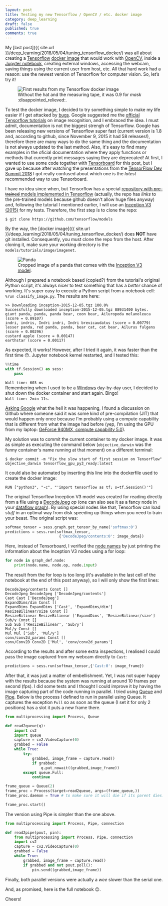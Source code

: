 ```yaml
---
layout: post
title: Testing my new Tensorflow / OpenCV / etc. docker image
category: deep_learning
draft: false
published: true
comments: true
---
```


My [last post]({{ site.url }}/deep_learning/2018/05/04/tuning_tensorflow_docker/) was all about creating a [Tensorflow](https://www.tensorflow.org/) [docker image](https://docs.docker.com/engine/reference/commandline/images/) that would work with [OpenCV](https://opencv.org/), inside a [Jupyter notebook](http://jupyter.org/), creating external windows, accessing the webcam, saving things using the current user from host, etc. All that hard work had a reason: use the newest version of Tensorflow for computer vision. So, let’s try it!  

<figure>
  <img src="{{ site.url }}/public/images/tensorflow_test.png?style=centerme" alt="First results from my Tensorflow docker image">
  <figcaption>Without the hat and the measuring tape, it was 0.9 for <i>mask</i> :disappointed_relieved:.</figcaption>
</figure>
<!--more-->

To test the docker image, I decided to try something simple to make my life easier if I get attacked by [bugs](http://villains.wikia.com/wiki/Cy-Bugs). Google suggested me the [official Tensorflow tutorials](https://www.tensorflow.org/tutorials/image_recognition) on image recognition, and I embraced the idea. I must admit, documentation is not the biggest strengh of Tensorflow. Google has been releasing new versions of Tensorflow super fast (current version is 1.8 and, according to github, since November 9, 2015 it had 58 releases!), therefore there are many ways to do the same thing and the documentation is not always updated to the last method. Also, it's easy to find many examples in the oficial documentation where they apply functions or methods that currently print messages saying they are deprecated! At first, I wanted to use some code together with [Tensorboard](https://www.youtube.com/watch?v=eBbEDRsCmv4) for this post, but I gave up because after watching the presentations from the [TensorFlow Dev Summit 2018](https://www.youtube.com/watch?v=RUougpQ6cMo&list=PLQY2H8rRoyvxjVx3zfw4vA4cvlKogyLNN) I got really confused about which one is the *latest* recommended way to use Tensorboard.

I have no idea since when, but Tensorflow has a special [repository with <s>pre-trained</s> models implemented in Tensorflow](https://github.com/tensorflow/models) (actually, the repo has *links* to the pre-trained models because github doesn't allow huge files anyway) and, following the tutorial I mentioned earlier, I will use an [Inception V3 (2015)](https://arxiv.org/abs/1512.00567) for my tests. Therefore, the first step is to clone the repo:

```
$ git clone https://github.com/tensorflow/models
```

By the way, the [docker image]({{ site.url }}/deep_learning/2018/05/04/tuning_tensorflow_docker/) does **NOT** have git installed. Consequently, you must clone the repo from the host. After cloning it, make sure your working directory is the `models/tutorials/image/imagenet`.

<figure>
  <img src="{{ site.url }}/public/images/cropped_panda.jpg?style=centerme" alt="Panda">
  <figcaption>Cropped image of a panda that comes with the <a href="http://download.tensorflow.org/models/image/imagenet/inception-2015-12-05.tgz">Inception V3 model</a>.</figcaption>
</figure>


Although I prepared a notebook based (copied?) from the tutorial's original Python script, it's always nicer to test something that has a *better* chance of working. It's super easy to execute a Python script from a notebook cell: `%run classify_image.py`. The results are here:
```
>> Downloading inception-2015-12-05.tgz 100.0%
Successfully downloaded inception-2015-12-05.tgz 88931400 bytes.
giant panda, panda, panda bear, coon bear, Ailuropoda melanoleuca (score = 0.89107)
indri, indris, Indri indri, Indri brevicaudatus (score = 0.00779)
lesser panda, red panda, panda, bear cat, cat bear, Ailurus fulgens (score = 0.00296)
custard apple (score = 0.00147)
earthstar (score = 0.00117)
```

As expected, it works! However, after I tried it again, it was faster than the first time :hushed:. Jupyter notebook kernel restarted, and I tested this:
```python
%%time
with tf.Session() as sess:
    pass
```

`Wall time: 603 ms`  
Remembering when I used to be a [Windows](https://en.wikipedia.org/wiki/Windows_7) day-by-day user, I decided to shut down the docker container and start again. Bingo!  
`Wall time: 2min 11s`.

[Asking Google](https://www.google.ca/search?q=tensorflow+cuda+slow+first+run) what the hell it was happening, I found a discussion on Github where someone said it was some kind of pre-compilation (JIT) that would happen only once because I'm probably using a compute capability that is different from what the image had before (yep, I’m using the GPU from my laptop: [GeForce 940MX, compute capability 5.0](https://en.wikipedia.org/wiki/CUDA#GPUs_supported)).

My solution was to commit the current container to my docker image. It was as simple as executing the command below (`objective_darwin` was the funny container's name running at that moment) on a different terminal:

```
$ docker commit -m "Fix the slow start of first session on Tensorflow" objective_darwin tensorflow_gpu_py3_ready:latest
```

It could also be automated by inserting this line into the dockerfile used to create the docker image:
```
RUN ["python3", "-c", "'import tensorflow as tf; s=tf.Session()'"]
```

The original Tensorflow Inception V3 model was created for reading directly from a file using a [DecodeJpeg](https://www.tensorflow.org/api_docs/cc/class/tensorflow/ops/decode-jpeg) *op* (one can also see it as a fancy node in your [dataflow graph](https://www.tensorflow.org/programmers_guide/graphs)). By using special nodes like that, Tensorflow can load *stuff* in an optimal way from disk speeding up things when you need to train your beast. The original script was:

```python
softmax_tensor = sess.graph.get_tensor_by_name('softmax:0')
predictions = sess.run(softmax_tensor,
                        {'DecodeJpeg/contents:0': image_data})
```

Here, instead of Tensorboard, I verified the [node names](https://www.tensorflow.org/extend/tool_developers/#nodes) by just printing the information about the Inception V3 nodes using a for loop:

```python
for node in graph_def.node:
    print(node.name, node.op, node.input)
```

The result from the for loop is too long (it's available in the last cell of the notebook at the end of this post anyway), so I will only show the first lines:

```
DecodeJpeg/contents Const []
DecodeJpeg DecodeJpeg ['DecodeJpeg/contents']
Cast Cast ['DecodeJpeg']
ExpandDims/dim Const []
ExpandDims ExpandDims ['Cast', 'ExpandDims/dim']
ResizeBilinear/size Const []
ResizeBilinear ResizeBilinear ['ExpandDims', 'ResizeBilinear/size']
Sub/y Const []
Sub Sub ['ResizeBilinear', 'Sub/y']
Mul/y Const []
Mul Mul ['Sub', 'Mul/y']
conv/conv2d_params Const []
conv/Conv2D Conv2D ['Mul', 'conv/conv2d_params']
```

According to the results and after some extra inspections, I realised I could pass the image captured from my webcam directly to `Cast`:

```python
predictions = sess.run(softmax_tensor,{'Cast:0': image_frame})
```

After that, it was just a matter of embellishment. Yet, I was not super happy with the results because the system was running at around 10 frames per second (fps). I did some tests and I thought I could improve it by having the image capturing part of the code running in parallel. I tried using [Queue](https://docs.python.org/3/library/multiprocessing.html#multiprocessing.Queue) and [Pipe](https://docs.python.org/3/library/multiprocessing.html#multiprocessing.Pipe). Below is the process I defined to run in parallel using Queue. It captures the exception `Full` so as soon as the queue (I set it for only 2 positions) has a slot it puts a new frame there. 

```python
from multiprocessing import Process, Queue

def read2queue(q):
    import cv2
    import queue
    capture = cv2.VideoCapture(0)
    grabbed = False
    while True:
        try:
            grabbed, image_frame = capture.read()
            if grabbed:
                q.put_nowait((grabbed,image_frame))
        except queue.Full:
            continue

frame_queue = Queue(2)
frame_proc = Process(target=read2queue, args=(frame_queue,))
frame_proc.daemon = True # to make sure it will die if its parent dies.

frame_proc.start()
```

The version using Pipe is simpler than the one above.

```python
from multiprocessing import Process, Pipe, connection

def read2pipe(pout, pin):
    from multiprocessing import Process, Pipe, connection
    import cv2
    capture = cv2.VideoCapture(0)
    grabbed = False
    while True:
        grabbed, image_frame = capture.read()
        if grabbed and not pout.poll():
            pin.send((grabbed,image_frame))
```

Finally, both parallel versions were actually a *wee* slower than the serial one. 


And, as promised, here is the full notebook :wink:.

<script src="https://gist.github.com/ricardodeazambuja/60787de1dd2d0e9725cc501084eb8f82.js"></script>

Cheers!